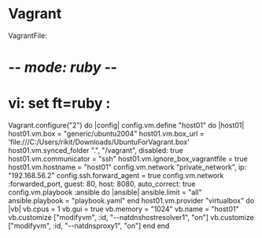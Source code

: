 # Vagrant
VagrantFile:

# -*- mode: ruby -*-
# vi: set ft=ruby :

Vagrant.configure("2") do |config|
  config.vm.define "host01" do |host01|
   host01.vm.box = "generic/ubuntu2004"
   host01.vm.box_url = 'file:///C:/Users/rikit/Downloads/UbuntuForVagrant.box'
   host01.vm.synced_folder ".", "/vagrant", disabled: true
   host01.vm.communicator = "ssh"
   host01.vm.ignore_box_vagrantfile = true
   host01.vm.hostname = "host01"
  config.vm.network "private_network", ip: "192.168.56.2"
  config.ssh.forward_agent = true
  config.vm.network :forwarded_port, guest: 80, host: 8080,
    auto_correct: true
  config.vm.playbook :ansible do |ansible|
    ansible.limit = "all"
    ansible.playbook = "playbook.yaml"
  end
   host01.vm.provider "virtualbox" do |vb|
    vb.cpus = 1
	vb.gui = true
	vb.memory = "1024"
	vb.name = "host01"
	vb.customize ["modifyvm", :id, "--natdnshostresolver1", "on"]
    vb.customize ["modifyvm", :id, "--natdnsproxy1", "on"]
   end
end
